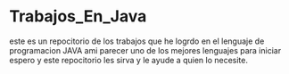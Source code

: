 # Trabajos_En_Java
este es un repocitorio de los trabajos que he logrdo en el lenguaje de programacion JAVA ami parecer uno de los mejores  lenguajes para iniciar espero y este repocitorio les sirva y le ayude a quien lo necesite.
